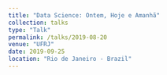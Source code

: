 ```yaml
---
title: "Data Science: Ontem, Hoje e Amanhã"
collection: talks
type: "Talk"
permalink: /talks/2019-08-20
venue: "UFRJ"
date: 2019-09-25
location: "Rio de Janeiro - Brazil"
---
```

